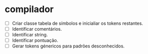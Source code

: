 # compilador

- [ ] Criar classe tabela de símbolos e inicialiar os tokens restantes.
- [ ] Identificar comentários.
- [ ] Identificar string.
- [ ] Identificar pontuação.
- [ ] Gerar tokens génericos para padrões desconhecidos.
